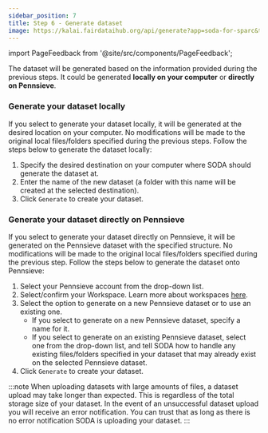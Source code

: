 ```yaml
---
sidebar_position: 7
title: Step 6 - Generate dataset
image: https://kalai.fairdataihub.org/api/generate?app=soda-for-sparc&title=Step%206%20-%20Generate%20dataset&description=Prepare%20Dataset&org=fairdataihub
---
```


import PageFeedback from '@site/src/components/PageFeedback';

The dataset will be generated based on the information provided during the previous steps. It could be generated **locally on your computer** or **directly on Pennsieve**.

### Generate your dataset locally

If you select to generate your dataset locally, it will be generated at the desired location on your computer. No modifications will be made to the original local files/folders specified during the previous steps. Follow the steps below to generate the dataset locally:

1. Specify the desired destination on your computer where SODA should generate the dataset at.
2. Enter the name of the new dataset (a folder with this name will be created at the selected destination).
3. Click `Generate` to create your dataset.

### Generate your dataset directly on Pennsieve

If you select to generate your dataset directly on Pennsieve, it will be generated on the Pennsieve dataset with the specified structure. No modifications will be made to the original local files/folders specified during the previous step. Follow the steps below to generate the dataset onto Pennsieve:

1. Select your Pennsieve account from the drop-down list.
2. Select/confirm your Workspace. Learn more about workspaces [here](../../how-to/how-to-use-workspaces.md).
3. Select the option to generate on a new Pennsieve dataset or to use an existing one.
   - If you select to generate on a new Pennsieve dataset, specify a name for it.
   - If you select to generate on an existing Pennsieve dataset, select one from the drop-down list, and tell SODA how to handle any existing files/folders specified in your dataset that may already exist on the selected Pennsieve dataset.
4. Click `Generate` to create your dataset.

:::note
When uploading datasets with large amounts of files, a dataset upload may take longer than expected. This is regardless of the total storage size of your dataset. In the event of an unsuccessful dataset upload you will receive an error notification. You can trust that as long as there is no error notification SODA is uploading your dataset.
:::

<PageFeedback />
